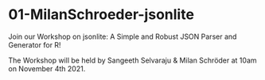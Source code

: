 # 01-MilanSchroeder-jsonlite
Join our Workshop on jsonlite: A Simple and Robust JSON Parser and Generator for R!

The Workshop will be held by Sangeeth Selvaraju & Milan Schröder at 10am on November 4th 2021.
